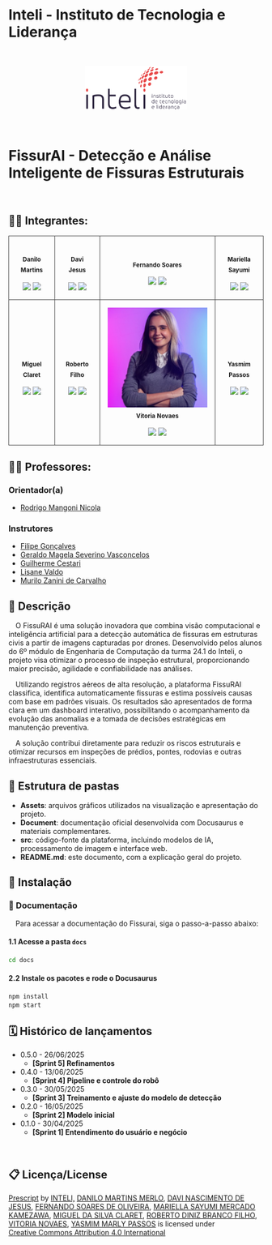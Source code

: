 # Inteli - Instituto de Tecnologia e Liderança 
<br>
<p align="center">
<a href= "https://www.inteli.edu.br/"><img src="assets/inteli.png" alt="Inteli - Instituto de Tecnologia e Liderança" border="0" width=40% height=40%></a>
</p>
<br>

# FissurAI - Detecção e Análise Inteligente de Fissuras Estruturais
<br>



## 👨‍🎓 Integrantes: 

<div align="center">

<table style="border-collapse: collapse; width: 100%; max-width: 1700px;">
  <tr>
    <td align="center" style="padding: 15px; border: 1px solid #464646;">
        <img src="assets/danilo.jpg" alt=""/><br>
        <sub><b>Danilo Martins</b></sub><br><br>
         <a href="https://www.linkedin.com/in/danilo-martins-merlo-381b76228/"><img src="https://img.shields.io/badge/LinkedIn-0077B5?style=flat&logo=linkedin&logoColor=white" /></a>
         <a href="https://github.com/DaniloMartinsMerlo"><img src="https://img.shields.io/badge/GitHub-181717?style=flat&logo=github&logoColor=white" /></a>
    </td>
    <td align="center" style="padding: 15px; border: 1px solid #464646;">
        <img src="assets/davi.jpg" alt=""/><br>
        <sub><b>Davi Jesus</b></sub><br><br>
         <a href="https://www.linkedin.com/in/davi-nascimento-de-jesus/"><img src="https://img.shields.io/badge/LinkedIn-0077B5?style=flat&logo=linkedin&logoColor=white" /></a>
        <a href="https://github.com/nDaviii"><img src="https://img.shields.io/badge/GitHub-181717?style=flat&logo=github&logoColor=white" /></a>
    </td>
    <td align="center" style="padding: 15px; border: 1px solid #464646;">
        <img src="assets/fernando.jpg" alt=""/><br>
        <sub><b>Fernando Soares</b></sub><br><br>
        <a href="https://www.linkedin.com/in/fernando-soares-de-oliveira?lipi=urn%3Ali%3Apage%3Ad_flagship3_profile_view_base_contact_details%3BmJEhalMsRNypxS7WAPIVfg%3D%3D"><img src="https://img.shields.io/badge/LinkedIn-0077B5?style=flat&logo=linkedin&logoColor=white" /></a>
        <a href="https://github.com/Fernandoliveira05"><img src="https://img.shields.io/badge/GitHub-181717?style=flat&logo=github&logoColor=white" /></a>
    </td>
    <td align="center" style="padding: 15px; border: 1px solid #464646;">
        <img src="assets/mariella.jpg" alt=""/><br>
        <sub><b>Mariella Sayumi</b></sub><br><br>
        <a href="https://www.linkedin.com/in/mariella-kamezawa/"><img src="https://img.shields.io/badge/LinkedIn-0077B5?style=flat&logo=linkedin&logoColor=white" /></a>
        <a href="https://github.com/marikamezawa"><img src="https://img.shields.io/badge/GitHub-181717?style=flat&logo=github&logoColor=white" /></a> 
    </td>
  </tr>
  <tr>
    <td align="center" style="padding: 15px; border: 1px solid #464646;">
        <img src="assets/miguel.jpg" alt=""/><br>
        <sub><b>Miguel Claret</b></sub><br><br>
        <a href="https://www.linkedin.com/in/miguelclaret"><img src="https://img.shields.io/badge/LinkedIn-0077B5?style=flat&logo=linkedin&logoColor=white" /></a>
        <a href="https://github.com/MiguelClaret"><img src="https://img.shields.io/badge/GitHub-181717?style=flat&logo=github&logoColor=white" /></a>
    </td>
    <td align="center" style="padding: 15px; border: 1px solid #464646;">
        <img src="assets/roberto.jpg" alt=""/><br>
        <sub><b>Roberto Filho</b></sub><br><br>
        <a href="https://www.linkedin.com/in/roberto-dbf"><img src="https://img.shields.io/badge/LinkedIn-0077B5?style=flat&logo=linkedin&logoColor=white" /></a>
        <a href="https://github.com/robertof1lho"><img src="https://img.shields.io/badge/GitHub-181717?style=flat&logo=github&logoColor=white" /></a>
    </td>
    <td align="center" style="padding: 15px; border: 1px solid #464646;">
      <img src="assets/vitoria.png" alt=""/><br>
      <sub><b>Vitoria Novaes</b></sub><br><br>
      <a href="https://www.linkedin.com/in/vitoria-novaes"><img src="https://img.shields.io/badge/LinkedIn-0077B5?style=flat&logo=linkedin&logoColor=white" /></a>
      <a href="https://github.com/vitorianovaesx"><img src="https://img.shields.io/badge/GitHub-181717?style=flat&logo=github&logoColor=white" /></a>
    </td>
    <td align="center" style="padding: 15px; border: 1px solid #464646;">
      <img src="assets/yasmim.jpg" alt=""/><br>
      <sub><b>Yasmim Passos</b></sub><br><br>
      <a href="https://www.linkedin.com/in/yasmim-passos/"><img src="https://img.shields.io/badge/LinkedIn-0077B5?style=flat&logo=linkedin&logoColor=white" /></a>
      <a href="https://github.com/yasmimpassos"><img src="https://img.shields.io/badge/GitHub-181717?style=flat&logo=github&logoColor=white" /></a>
    </td>
  </tr>
</table>


</div>


## 👩‍🏫 Professores:
### Orientador(a) 
- <a href="https://www.linkedin.com/in/rodrigo-mangoni-nicola-537027158/">Rodrigo Mangoni Nicola</a> 
### Instrutores
- <a href="https://www.linkedin.com/in/filipe-gon%C3%A7alves-08a55015b/">Filipe Gonçalves</a>
- <a href="https://www.linkedin.com/in/geraldo-magela-severino-vasconcelos-22b1b220/">Geraldo Magela Severino Vasconcelos</a>
- <a href="https://www.linkedin.com/in/gui-cestari/">Guilherme Cestari</a>
- <a href="https://www.linkedin.com/in/lisane-valdo/">Lisane Valdo</a> 
- <a href="https://www.linkedin.com/in/murilo-zanini-de-carvalho-0980415b/">Murilo Zanini de Carvalho</a>

## 📜 Descrição

&emsp;O FissuRAI é uma solução inovadora que combina visão computacional e inteligência artificial para a detecção automática de fissuras em estruturas civis a partir de imagens capturadas por drones. Desenvolvido pelos alunos do 6º módulo de Engenharia de Computação da turma 24.1 do Inteli, o projeto visa otimizar o processo de inspeção estrutural, proporcionando maior precisão, agilidade e confiabilidade nas análises.

&emsp;Utilizando registros aéreos de alta resolução, a plataforma FissuRAI classifica, identifica automaticamente fissuras e estima possíveis causas com base em padrões visuais. Os resultados são apresentados de forma clara em um dashboard interativo, possibilitando o acompanhamento da evolução das anomalias e a tomada de decisões estratégicas em manutenção preventiva.

&emsp;A solução contribui diretamente para reduzir os riscos estruturais e otimizar recursos em inspeções de prédios, pontes, rodovias e outras infraestruturas essenciais.


## 📁 Estrutura de pastas

- **Assets**: arquivos gráficos utilizados na visualização e apresentação do projeto.
- **Document**: documentação oficial desenvolvida com Docusaurus e materiais complementares.
- **src**: código-fonte da plataforma, incluindo modelos de IA, processamento de imagem e interface web.
- **README.md**: este documento, com a explicação geral do projeto.


## 🔧 Instalação

### **📄 Documentação**

&emsp;Para acessar a documentação do Fissurai, siga o passo-a-passo abaixo:

#### 1.1 Acesse a pasta `docs`
```bash
cd docs
```

#### 2.2 Instale os pacotes e rode o Docusaurus
```bash
npm install
npm start
```


## 🗓️ Histórico de lançamentos

* 0.5.0 - 26/06/2025
    * **[Sprint 5] Refinamentos**
* 0.4.0 - 13/06/2025
    * **[Sprint 4] Pipeline e controle do robô**
* 0.3.0 - 30/05/2025
    * **[Sprint 3] Treinamento e ajuste do modelo de detecção**
* 0.2.0 - 16/05/2025
    * **[Sprint 2] Modelo inicial**
* 0.1.0 - 30/04/2025
    * **[Sprint 1] Entendimento do usuário e negócio**


<br>

## 📋 Licença/License

<p xmlns:cc="http://creativecommons.org/ns#" xmlns:dct="http://purl.org/dc/terms/"><a property="dct:title" rel="cc:attributionURL" href="https://github.com/Inteli-College/2025-1A-T12-EC05-G05">Prescript</a> by <a rel="cc:attributionURL dct:creator" property="cc:attributionName" href="https://www.inteli.edu.br/">INTELI,</a> <a rel="cc:attributionURL dct:creator" property="cc:attributionName" href="https://github.com/DaniloMartinsMerlo">DANILO MARTINS MERLO</a>, </a><a rel="cc:attributionURL dct:creator" property="cc:attributionName" href="https://github.com/nDaviii">DAVI NASCIMENTO DE JESUS</a>, <a rel="cc:attributionURL dct:creator" property="cc:attributionName" href="https://github.com/Fernandoliveira05">FERNANDO SOARES DE OLIVEIRA</a>, <a rel="cc:attributionURL dct:creator" property="cc:attributionName" href="https://github.com/marikamezawa">MARIELLA SAYUMI MERCADO KAMEZAWA</a>, <a rel="cc:attributionURL dct:creator" property="cc:attributionName" href="https://github.com/MiguelClaret">MIGUEL DA SILVA CLARET</a>, <a rel="cc:attributionURL dct:creator" property="cc:attributionName" href="https://github.com/robertof1lho">ROBERTO DINIZ BRANCO FILHO</a>, <a rel="cc:attributionURL dct:creator" property="cc:attributionName" href="https://github.com/vitorianovaesx">VITORIA NOVAES</a>, <a rel="cc:attributionURL dct:creator" property="cc:attributionName" href="https://github.com/yasmimpassos">YASMIM MARLY PASSOS</a> is licensed under <a href="https://creativecommons.org/licenses/by/4.0/?ref=chooser-v1" target="_blank" rel="license noopener noreferrer" style="display:inline-block;">Creative Commons Attribution 4.0 International<img style="height:22px!important;margin-left:3px;vertical-align:text-bottom;" src="https://mirrors.creativecommons.org/presskit/icons/cc.svg?ref=chooser-v1" alt=""><img style="height:22px!important;margin-left:3px;vertical-align:text-bottom;" src="https://mirrors.creativecommons.org/presskit/icons/by.svg?ref=chooser-v1" alt=""></a></p>
